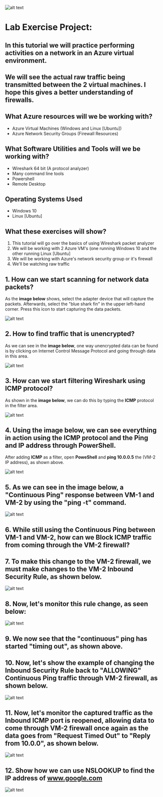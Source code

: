 

![alt text](https://i.imgur.com/LLLsARj.png)

# **Lab Exercise Project**:
## In this tutorial we will practice performing activities on a network in an Azure virtual environment.
## We will see the actual raw traffic being transmitted between the 2 virtual machines. I hope this gives a better understanding of firewalls.

## What Azure resources will we be working with?

* Azure Virtual Machines (Windows and Linux [Ubuntu])
* Azure Network Security Groups (Firewall Resources)

## What Software Utilities and Tools will we be working with?

*  Wireshark 64 bit (A protocol analyzer)
*  Many command line tools
*  Powershell
*  Remote Desktop

## Operating Systems Used

* Windows 10
* Linux [Ubuntu]

## What these exercises will show?

 1. This tutorial will go over the basics of using Wireshark packet analyzer
 1. We will be working with 2 Azure VM's (one running Windows 10 and the other running Linux [Ubuntu]
 2. We will be working with Azure's network security group or it's firewall
 3. We'll be watching raw traffic 
 
## 1.  How can we start scanning for network data packets?
As the **image below** shows, select the adapter device that will capture the packets.  Afterwards, select the "blue shark fin" in the
upper left-hand corner. Press this icon to start capturing the data packets.

![alt text](https://i.imgur.com/W0IMQx3.png)


## 2. How to find traffic that is unencrypted?

As we can see in the **image below**, one way unencrypted data can be found is by clicking on Internet Control Message Protocol
and going through data in this area.

![alt text](https://i.imgur.com/3d2rS4f.png)

## 3. How can we start filtering Wireshark using **ICMP** protocol?
As shown in the **image below**, we can do this by typing the **ICMP** protocol in the filter area.

![alt text](https://i.imgur.com/UYIwtLR.png)


## 4. Using the image below, we can see everything in action using the **ICMP** protocol and the **Ping** and IP address through **PowerShell**.
After adding **ICMP** as a filter, open **PoweShell** and **ping 10.0.0.5** the (VM-2 IP address), as shown above.

![alt text](https://i.imgur.com/HMiaUzG.png)


## 5. As we can see in the image below, a "Continuous Ping" response between VM-1 and VM-2 by using the "ping -t" command.

![alt text](https://i.imgur.com/ZrnHNQh.png)


## 6. While still using the **Continuous Ping** between VM-1 and VM-2, how can we **Block ICMP** traffic from coming through the VM-2 firewall?


## 7. To make this change to the VM-2 firewall, we must make changes to the VM-2 **Inbound Security Rule**, as shown below.

![alt text](https://i.imgur.com/vBHzcwu.png)

## 8. Now, let's monitor this rule change, as seen below:

![alt text](https://i.imgur.com/JwZPfht.png)
## 9. We now see that the "continuous" ping has started "timing out", as shown above.

## 10. Now, let's show the example of changing the **Inbound Security Rule** back to "ALLOWING" Continuous Ping traffic through VM-2 firewall, as shown below.
![alt text](https://i.imgur.com/M5jxx6J.png)

## 11. Now, let's monitor the captured traffic as the **Inbound ICMP** port is reopened, allowing data to come through VM-2 firewall once again as the data goes from "Request Timed Out" to "Reply from 10.0.0", as shown below.
![alt text](https://i.imgur.com/X5SJblf.png)


## 12. Show how we can use **NSLOOKUP** to find the IP address of www.google.com

![alt text](https://i.imgur.com/EAPzo0k.png)








